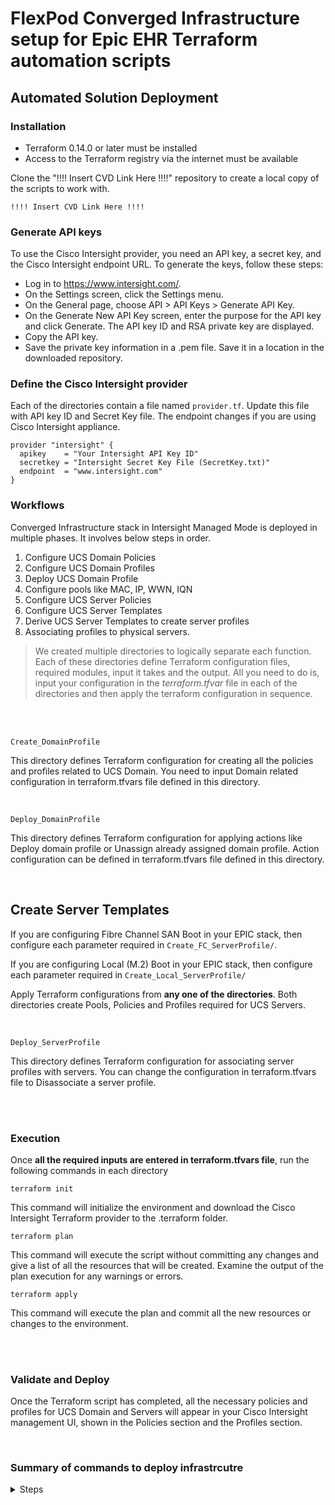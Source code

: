 # FlexPod Converged Infrastructure setup for Epic EHR Terraform automation scripts  

## Automated Solution Deployment

### Installation

- Terraform 0.14.0 or later must be installed
- Access to the Terraform registry via the internet must be available

Clone the "!!!! Insert CVD Link Here !!!!"  repository to create a local copy of the scripts to work with.


`!!!! Insert CVD Link Here !!!!`


### Generate API keys

To use the Cisco Intersight provider, you need an API key, a secret key, and the Cisco Intersight endpoint URL. To generate the keys, follow these steps:
- Log in to https://www.intersight.com/.
- On the Settings screen, click the Settings menu.
- On the General page, choose API > API Keys > Generate API Key.
- On the Generate New API Key screen, enter the purpose for the API key and click Generate. The API key ID and RSA private key are displayed.
- Copy the API key.
- Save the private key information in a .pem file. Save it in a location in the downloaded repository.


### Define the Cisco Intersight provider

Each of the directories contain a file named `provider.tf`. Update this file with  API key ID and Secret Key file. The endpoint changes if you are using  Cisco Intersight appliance.

```
provider "intersight" {
  apikey    = "Your Intersight API Key ID"
  secretkey = "Intersight Secret Key File (SecretKey.txt)"
  endpoint  = "www.intersight.com"
}
```



### Workflows

Converged Infrastructure stack in Intersight Managed Mode is deployed in multiple phases. It involves below steps in order.

1. Configure UCS Domain Policies
2. Configure UCS Domain Profiles
3. Deploy UCS Domain Profile
4. Configure pools like MAC, IP, WWN, IQN
4. Configure UCS Server Policies
5. Configure UCS Server Templates
6. Derive UCS Server Templates to create server profiles
7. Associating profiles to physical servers.


> We created multiple directories to logically separate each function. Each of these directories define Terraform configuration files, required modules, input it takes and the output. All you need to do is, input your configuration in the *terraform.tfvar* file in each of the directories and then apply the terraform configuration in sequence.
 
<br />
<br />


`Create_DomainProfile`

This directory defines Terraform configuration for creating all the policies and profiles related to UCS Domain. 
You need to input Domain related configuration in terraform.tfvars file defined in this directory.

<br />


`Deploy_DomainProfile`

This directory defines Terraform configuration for applying actions like Deploy domain profile or Unassign already assigned domain profile. 
Action configuration can be defined in terraform.tfvars file defined in this directory.


<br />


## Create Server Templates 

If you are configuring Fibre Channel SAN Boot in your EPIC stack, then configure each parameter required in `Create_FC_ServerProfile/`.


If you are configuring Local (M.2) Boot in your EPIC stack, then configure each parameter required in `Create_Local_ServerProfile/` 



Apply Terraform configurations from **any one of the directories**. Both directories create Pools, Policies and Profiles required for UCS Servers. 


<br />


`Deploy_ServerProfile`

This directory defines Terraform configuration for associating server profiles with servers. 
You can change the configuration in terraform.tfvars file to Disassociate a server profile. 


<br />
<br />


### Execution
Once **all the required inputs are entered in terraform.tfvars file**, run the following commands in each directory
```
terraform init
```
This command will initialize the environment and download the Cisco Intersight Terraform provider to the .terraform folder.
```
terraform plan
```
This command will execute the script without committing any changes and give a list of all the resources that will be created. Examine the output of the plan execution for any warnings or errors.
```
terraform apply
```
This command will execute the plan and commit all the new resources or changes to the environment.

<br />
<br />


### Validate and Deploy
Once the Terraform script has completed, all the necessary policies and profiles for UCS Domain and Servers will appear in your Cisco Intersight management UI, shown in the Policies section and the Profiles section.

<br />

### Summary of commands to deploy infrastrcutre
<details><summary>Steps</summary>
<p>
Just to summarize, in each of the directories:
  <br />
(X) Update "provider.tf" file with provider configuration
  <br />
(X) Update "terraform.tfvars" file with required configuration
  <br />
(X) Run "Terraform commands" (init/plan/apply)
</p>
<br />
<br />

